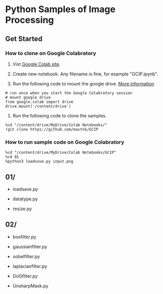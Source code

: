 # Python Samples of Image Processing

## Get Started

### How to clone on Google Colabratory

1. Vist [Google Colab site](https://research.google.com/colaboratory/).

1. Create new notebook. Any filename is fine, for example "GCIP.ipynb".

1. Run the following code to mount the google drive. [More information](https://colab.research.google.com/notebooks/io.ipynb?hl=en)

```
# run once when you start the Google Colabratory session
# mount google drive
from google.colab import drive
drive.mount('/content/drive')
```

1. Run the following code to clone the samples.

```
%cd "/content/drive/MyDrive/Colab Notebooks/"
!git clone https://github.com/mastnk/GCIP
```

### How to run sample code on Google Colabratory

```
%cd "/content/drive/MyDrive/Colab Notebooks/GCIP"
%cd 01
%python3 loadsave.py input.png
```

## 01/

- loadsave.py

- datatype.py

- resize.py


## 02/

- boxfilter.py

- gaussianfilter.py

- sobelfilter.py

- laplacianfilter.py

- DoGfilter.py

- UnsharpMask.py

